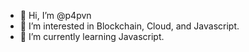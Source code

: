 - 👋 Hi, I’m @p4pvn
- 👀 I’m interested in Blockchain, Cloud, and Javascript.
- 🌱 I’m currently learning Javascript.
